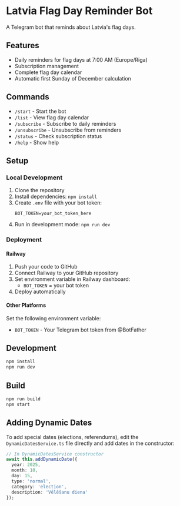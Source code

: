 # Latvia Flag Day Reminder Bot

A Telegram bot that reminds about Latvia's flag days.

## Features

- Daily reminders for flag days at 7:00 AM (Europe/Riga)
- Subscription management
- Complete flag day calendar
- Automatic first Sunday of December calculation

## Commands

- `/start` - Start the bot
- `/list` - View flag day calendar
- `/subscribe` - Subscribe to daily reminders
- `/unsubscribe` - Unsubscribe from reminders
- `/status` - Check subscription status
- `/help` - Show help

## Setup

### Local Development

1. Clone the repository
2. Install dependencies: `npm install`
3. Create `.env` file with your bot token:
   ```
   BOT_TOKEN=your_bot_token_here
   ```
4. Run in development mode: `npm run dev`

### Deployment

#### Railway

1. Push your code to GitHub
2. Connect Railway to your GitHub repository
3. Set environment variable in Railway dashboard:
   - `BOT_TOKEN` = your bot token
4. Deploy automatically

#### Other Platforms

Set the following environment variable:
- `BOT_TOKEN` - Your Telegram bot token from @BotFather

## Development

```bash
npm install
npm run dev
```

## Build

```bash
npm run build
npm start
```

## Adding Dynamic Dates

To add special dates (elections, referendums), edit the `DynamicDatesService.ts` file directly and add dates in the constructor:

```typescript
// In DynamicDatesService constructor
await this.addDynamicDate({
  year: 2025,
  month: 10,
  day: 15,
  type: 'normal',
  category: 'election',
  description: 'Vēlēšanu diena'
});
```